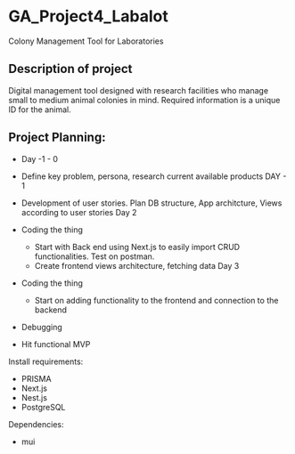 # GA_Project4_Labalot

Colony Management Tool for Laboratories

## Description of project

Digital management tool designed with research facilities who manage small to medium animal colonies in mind. Required information is a unique ID for the animal.

## Project Planning:

- Day -1 - 0
- Define key problem, persona, research current available products
  DAY - 1
- Development of user stories. Plan DB structure, App architcture, Views according to user stories
  Day 2
- Coding the thing
  - Start with Back end using Next.js to easily import CRUD functionalities. Test on postman.
  - Create frontend views architecture, fetching data
    Day 3
- Coding the thing

  - Start on adding functionality to the frontend and connection to the backend

- Debugging
- Hit functional MVP

Install requirements:

- PRISMA
- Next.js
- Nest.js
- PostgreSQL

Dependencies:

- mui
